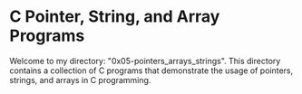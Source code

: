 # C Pointer, String, and Array Programs

Welcome to my directory: "0x05-pointers_arrays_strings".
This directory contains a collection of C programs that demonstrate the usage of pointers, strings, and arrays in C programming.
